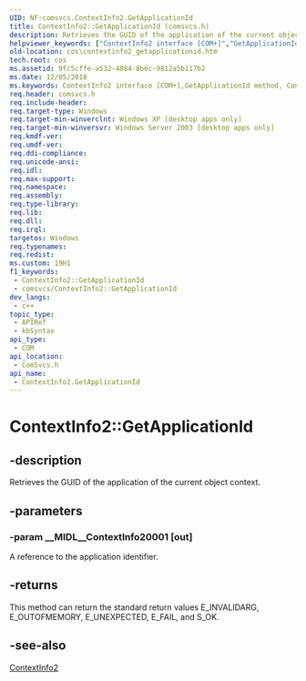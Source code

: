 ```yaml
---
UID: NF:comsvcs.ContextInfo2.GetApplicationId
title: ContextInfo2::GetApplicationId (comsvcs.h)
description: Retrieves the GUID of the application of the current object context.
helpviewer_keywords: ["ContextInfo2 interface [COM+]","GetApplicationId method","ContextInfo2.GetApplicationId","ContextInfo2::GetApplicationId","GetApplicationId","GetApplicationId method [COM+]","GetApplicationId method [COM+]","ContextInfo2 interface","_cos_ContextInfo2_GetApplicationId","comsvcs/ContextInfo2::GetApplicationId","cos.contextinfo2_getapplicationid"]
old-location: cos\contextinfo2_getapplicationid.htm
tech.root: cos
ms.assetid: 9fc5cffe-a532-4084-8b6c-9812a5b117b2
ms.date: 12/05/2018
ms.keywords: ContextInfo2 interface [COM+],GetApplicationId method, ContextInfo2.GetApplicationId, ContextInfo2::GetApplicationId, GetApplicationId, GetApplicationId method [COM+], GetApplicationId method [COM+],ContextInfo2 interface, _cos_ContextInfo2_GetApplicationId, comsvcs/ContextInfo2::GetApplicationId, cos.contextinfo2_getapplicationid
req.header: comsvcs.h
req.include-header: 
req.target-type: Windows
req.target-min-winverclnt: Windows XP [desktop apps only]
req.target-min-winversvr: Windows Server 2003 [desktop apps only]
req.kmdf-ver: 
req.umdf-ver: 
req.ddi-compliance: 
req.unicode-ansi: 
req.idl: 
req.max-support: 
req.namespace: 
req.assembly: 
req.type-library: 
req.lib: 
req.dll: 
req.irql: 
targetos: Windows
req.typenames: 
req.redist: 
ms.custom: 19H1
f1_keywords:
 - ContextInfo2::GetApplicationId
 - comsvcs/ContextInfo2::GetApplicationId
dev_langs:
 - c++
topic_type:
 - APIRef
 - kbSyntax
api_type:
 - COM
api_location:
 - ComSvcs.h
api_name:
 - ContextInfo2.GetApplicationId
---
```


# ContextInfo2::GetApplicationId


## -description

 Retrieves the GUID of the application of the current object context.

## -parameters

### -param __MIDL__ContextInfo20001 [out]

A reference to the application identifier.

## -returns

This method can return the standard return values E_INVALIDARG, E_OUTOFMEMORY, E_UNEXPECTED, E_FAIL, and S_OK.

## -see-also

<a href="https://docs.microsoft.com/windows/desktop/api/comsvcs/nn-comsvcs-contextinfo2">ContextInfo2</a>

